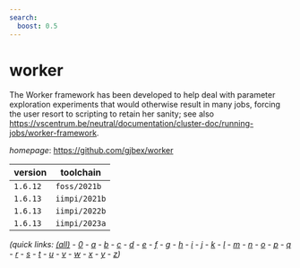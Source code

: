 ```yaml
---
search:
  boost: 0.5
---
```

# worker

The Worker framework has been developed to help deal with parameter exploration experiments  that would otherwise result in many jobs, forcing the user resort to scripting to retain her sanity;  see also https://vscentrum.be/neutral/documentation/cluster-doc/running-jobs/worker-framework.

*homepage*: <https://github.com/gjbex/worker>

version | toolchain
--------|----------
``1.6.12`` | ``foss/2021b``
``1.6.13`` | ``iimpi/2021b``
``1.6.13`` | ``iimpi/2022b``
``1.6.13`` | ``iimpi/2023a``


*(quick links: [(all)](../index.md) - [0](../0/index.md) - [a](../a/index.md) - [b](../b/index.md) - [c](../c/index.md) - [d](../d/index.md) - [e](../e/index.md) - [f](../f/index.md) - [g](../g/index.md) - [h](../h/index.md) - [i](../i/index.md) - [j](../j/index.md) - [k](../k/index.md) - [l](../l/index.md) - [m](../m/index.md) - [n](../n/index.md) - [o](../o/index.md) - [p](../p/index.md) - [q](../q/index.md) - [r](../r/index.md) - [s](../s/index.md) - [t](../t/index.md) - [u](../u/index.md) - [v](../v/index.md) - [w](../w/index.md) - [x](../x/index.md) - [y](../y/index.md) - [z](../z/index.md))*

